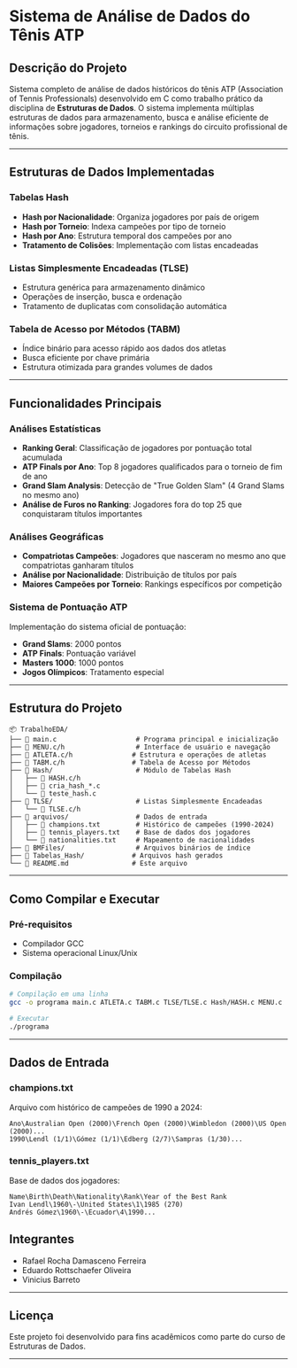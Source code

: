 # Sistema de Análise de Dados do Tênis ATP

## Descrição do Projeto

Sistema completo de análise de dados históricos do tênis ATP (Association of Tennis Professionals) desenvolvido em C como trabalho prático da disciplina de **Estruturas de Dados**. O sistema implementa múltiplas estruturas de dados para armazenamento, busca e análise eficiente de informações sobre jogadores, torneios e rankings do circuito profissional de tênis.

---

## Estruturas de Dados Implementadas

### **Tabelas Hash**
- **Hash por Nacionalidade**: Organiza jogadores por país de origem
- **Hash por Torneio**: Indexa campeões por tipo de torneio
- **Hash por Ano**: Estrutura temporal dos campeões por ano
- **Tratamento de Colisões**: Implementação com listas encadeadas

### **Listas Simplesmente Encadeadas (TLSE)**
- Estrutura genérica para armazenamento dinâmico
- Operações de inserção, busca e ordenação
- Tratamento de duplicatas com consolidação automática

### **Tabela de Acesso por Métodos (TABM)**
- Índice binário para acesso rápido aos dados dos atletas
- Busca eficiente por chave primária
- Estrutura otimizada para grandes volumes de dados

---

## Funcionalidades Principais

### **Análises Estatísticas**
- **Ranking Geral**: Classificação de jogadores por pontuação total acumulada
- **ATP Finals por Ano**: Top 8 jogadores qualificados para o torneio de fim de ano
- **Grand Slam Analysis**: Detecção de "True Golden Slam" (4 Grand Slams no mesmo ano)
- **Análise de Furos no Ranking**: Jogadores fora do top 25 que conquistaram títulos importantes

### **Análises Geográficas**
- **Compatriotas Campeões**: Jogadores que nasceram no mesmo ano que compatriotas ganharam títulos
- **Análise por Nacionalidade**: Distribuição de títulos por país
- **Maiores Campeões por Torneio**: Rankings específicos por competição

### **Sistema de Pontuação ATP**
Implementação do sistema oficial de pontuação:
- **Grand Slams**: 2000 pontos
- **ATP Finals**: Pontuação variável
- **Masters 1000**: 1000 pontos
- **Jogos Olímpicos**: Tratamento especial

---

## Estrutura do Projeto

```
📦 TrabalhoEDA/
├── 📄 main.c                    # Programa principal e inicialização
├── 📄 MENU.c/h                  # Interface de usuário e navegação
├── 📄 ATLETA.c/h               # Estrutura e operações de atletas
├── 📄 TABM.c/h                 # Tabela de Acesso por Métodos
├── 📂 Hash/                     # Módulo de Tabelas Hash
│   ├── 📄 HASH.c/h
│   ├── 📄 cria_hash_*.c
│   └── 📄 teste_hash.c
├── 📂 TLSE/                     # Listas Simplesmente Encadeadas
│   └── 📄 TLSE.c/h
├── 📂 arquivos/                 # Dados de entrada
│   ├── 📄 champions.txt         # Histórico de campeões (1990-2024)
│   ├── 📄 tennis_players.txt    # Base de dados dos jogadores
│   └── 📄 nationalities.txt     # Mapeamento de nacionalidades
├── 📂 BMFiles/                  # Arquivos binários de índice
├── 📂 Tabelas_Hash/            # Arquivos hash gerados
└── 📄 README.md                # Este arquivo
```

---

## Como Compilar e Executar

### **Pré-requisitos**
- Compilador GCC
- Sistema operacional Linux/Unix


### **Compilação**
```bash
# Compilação em uma linha
gcc -o programa main.c ATLETA.c TABM.c TLSE/TLSE.c Hash/HASH.c MENU.c

# Executar
./programa
```

---

## Dados de Entrada

### **champions.txt**
Arquivo com histórico de campeões de 1990 a 2024:
```
Ano\Australian Open (2000)\French Open (2000)\Wimbledon (2000)\US Open (2000)...
1990\Lendl (1/1)\Gómez (1/1)\Edberg (2/7)\Sampras (1/30)...
```

### **tennis_players.txt**
Base de dados dos jogadores:
```
Name\Birth\Death\Nationality\Rank\Year of the Best Rank
Ivan Lendl\1960\-\United States\1\1985 (270)
Andrés Gómez\1960\-\Ecuador\4\1990...
```



## Integrantes

- Rafael Rocha Damasceno Ferreira
- Eduardo Rottschaefer Oliveira
- Vinicius Barreto
---


## Licença

Este projeto foi desenvolvido para fins acadêmicos como parte do curso de Estruturas de Dados.

---
